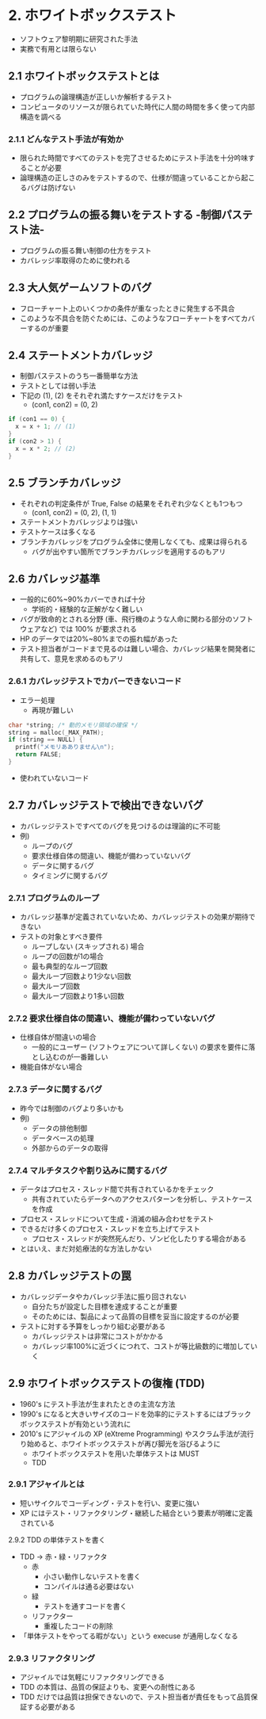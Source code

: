 # 2. ホワイトボックステスト

- ソフトウェア黎明期に研究された手法
- 実務で有用とは限らない

## 2.1 ホワイトボックステストとは

- プログラムの論理構造が正しいか解析するテスト
- コンピュータのリソースが限られていた時代に人間の時間を多く使って内部構造を調べる

### 2.1.1 どんなテスト手法が有効か

- 限られた時間ですべてのテストを完了させるためにテスト手法を十分吟味することが必要
- 論理構造の正しさのみをテストするので、仕様が間違っていることから起こるバグは防げない

## 2.2 プログラムの振る舞いをテストする -制御パステスト法-

- プログラムの振る舞い制御の仕方をテスト
- カバレッジ率取得のために使われる

## 2.3 大人気ゲームソフトのバグ

- フローチャート上のいくつかの条件が重なったときに発生する不具合
- このような不具合を防ぐためには、このようなフローチャートをすべてカバーするのが重要

## 2.4 ステートメントカバレッジ

- 制御パステストのうち一番簡単な方法
- テストとしては弱い手法
- 下記の (1), (2) をそれぞれ満たすケースだけをテスト
  - (con1, con2) = (0, 2)

```c
if (con1 == 0) {
  x = x + 1; // (1)
}
if (con2 > 1) {
  x = x * 2; // (2)
}
```

## 2.5 ブランチカバレッジ

- それぞれの判定条件が True, False の結果をそれぞれ少なくとも1つもつ
  - (con1, con2) = (0, 2), (1, 1)
- ステートメントカバレッジよりは強い
- テストケースは多くなる
- ブランチカバレッジをプログラム全体に使用しなくても、成果は得られる
  - バグが出やすい箇所でブランチカバレッジを適用するのもアリ

## 2.6 カバレッジ基準

- 一般的に60%~90%カバーできれば十分
  - 学術的・経験的な正解がなく難しい
- バグが致命的とされる分野 (車、飛行機のような人命に関わる部分のソフトウェアなど) では 100% が要求される
- HP のデータでは20%~80%までの振れ幅があった
- テスト担当者がコードまで見るのは難しい場合、カバレッジ結果を開発者に共有して、意見を求めるのもアリ

### 2.6.1 カバレッジテストでカバーできないコード

- エラー処理
  - 再現が難しい

```c
char *string; /* 動的メモリ領域の確保 */
string = malloc(_MAX_PATH);
if (string == NULL) {
  printf("メモリあありません\n");
  return FALSE;
}
```

- 使われていないコード

## 2.7 カバレッジテストで検出できないバグ

- カバレッジテストですべてのバグを見つけるのは理論的に不可能
- 例)
  - ループのバグ
  - 要求仕様自体の間違い、機能が備わっていないバグ
  - データに関するバグ
  - タイミングに関するバグ

### 2.7.1 プログラムのループ

- カバレッジ基準が定義されていないため、カバレッジテストの効果が期待できない
- テストの対象とすべき要件
  - ループしない (スキップされる) 場合
  - ループの回数が1の場合
  - 最も典型的なループ回数
  - 最大ループ回数より1少ない回数
  - 最大ループ回数
  - 最大ループ回数より1多い回数

### 2.7.2 要求仕様自体の間違い、機能が備わっていないバグ

- 仕様自体が間違いの場合
  - 一般的にユーザー (ソフトウェアについて詳しくない) の要求を要件に落とし込むのが一番難しい
- 機能自体がない場合

### 2.7.3 データに関するバグ

- 昨今では制御のバグより多いかも
- 例)
  - データの排他制御
  - データベースの処理
  - 外部からのデータの取得

### 2.7.4 マルチタスクや割り込みに関するバグ

- データはプロセス・スレッド間で共有されているかをチェック
  - 共有されていたらデータへのアクセスパターンを分析し、テストケースを作成
- プロセス・スレッドについて生成・消滅の組み合わせをテスト
- できるだけ多くのプロセス・スレッドを立ち上げてテスト
  - プロセス・スレッドが突然死んだり、ゾンビ化したりする場合がある
- とはいえ、まだ対処療法的な方法しかない

## 2.8 カバレッジテストの罠

- カバレッジデータやカバレッジ手法に振り回されない
  - 自分たちが設定した目標を達成することが重要
  - そのためには、製品によって品質の目標を妥当に設定するのが必要
- テストに対する予算をしっかり組む必要がある
  - カバレッジテストは非常にコストがかかる
  - カバレッジ率100%に近づくにつれて、コストが等比級数的に増加していく

## 2.9 ホワイトボックステストの復権 (TDD)

- 1960's にテスト手法が生まれたときの主流な方法
- 1990's になると大きいサイズのコードを効率的にテストするにはブラックボックステストが有効という流れに
- 2010's にアジャイルの XP (eXtreme Programming) やスクラム手法が流行り始めると、ホワイトボックステストが再び脚光を浴びるように
  - ホワイトボックステストを用いた単体テストは MUST
  - TDD

### 2.9.1 アジャイルとは

- 短いサイクルでコーディング・テストを行い、変更に強い
- XP にはテスト・リファクタリング・継続した結合という要素が明確に定義されている

2.9.2 TDD の単体テストを書く

- TDD → 赤・緑・リファクタ
  - 赤
    - 小さい動作しないテストを書く
    - コンパイルは通る必要はない
  - 緑
    - テストを通すコードを書く
  - リファクター
    - 重複したコードの削除
- 「単体テストをやってる暇がない」という execuse が通用しなくなる

### 2.9.3 リファクタリング

- アジャイルでは気軽にリファクタリングできる
- TDD の本質は、品質の保証よりも、変更への耐性にある
- TDD だけでは品質は担保できないので、テスト担当者が責任をもって品質保証する必要がある
